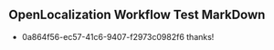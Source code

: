 ## OpenLocalization Workflow Test MarkDown
* 0a864f56-ec57-41c6-9407-f2973c0982f6 thanks!

<!--HONumber=Jul16_HO4-->


